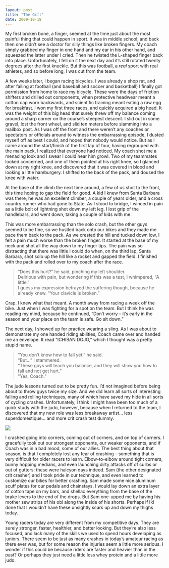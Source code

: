 ```yaml
---
layout: post
title: "The Gift"
date: 2009-10-18
---
```


My first broken bone, a finger, seemed at the time just about the most painful thing that could happen in sport. It was in middle school, and back then one didn&rsquo;t see a doctor for silly things like broken fingers. My coach simply grabbed my finger in one hand and my ear in his other hand, and squeezed the latter under I cried. Then he twisted the L-shaped finger back into place. Unfortunately, I fell on it the next day and it&rsquo;s still rotated twenty degrees after the first knuckle. But this was football, a *real* sport with real athletes, and so before long, I was cut from the team.

A few weeks later, I began racing bicycles. I was already a shop rat, and after failing at football (and baseball and soccer and basketball) I finally got permission from home to race my bicycle. These were the days of friction shifters and drilled out components, when protective headwear meant a cotton cap worn backwards, and scientific training meant eating a raw egg for breakfast. I won my first three races, and quickly acquired a big head. It was the weight of this big head that surely threw off my balance coming around a sharp corner on the course&rsquo;s steepest descent. I slid out in some gravel, lost the front wheel, and slid ten meters before slamming into a mailbox post. As I was off the front and there weren&rsquo;t any coaches or spectators or officials around to witness the embarrassing episode, I dusted myself off as best I could, and hoped that nobody would notice. But as I came around the start/finish of the first lap of four, having regrouped with the main pack, I realized that everyone had noticed. My coach shot me a menacing look and I swear I could hear him growl. Two of my teammates looked concerned, and one of them pointed at his right knee, so I glanced down at my right knee, and discovered that it was covered in blood and looking a little hamburgery. I shifted to the back of the pack, and doused the knee with water.

At the base of the climb the next time around, a few of us shot to the front, this time hoping to gap the field for good. A kid I knew from Santa Barbara was there; he was an excellent climber, a couple of years older, and a cross country runner who had gone to State. As I stood to bridge, I winced in pain as a little bolt of lightning shot down my left leg. I lost grip of the handlebars, and went down, taking a couple of kids with me.

This was more embarrassing than the solo crash, but the other guys seemed to be fine, so we hustled back onto our bikes and they made me pace them back to the pack. As we crested the hill and tucked down low, I felt a pain much worse than the broken finger. It started at the base of my neck and shot all the way down to my finger tips. The pain was so distracting that there was little I could do when, on the third lap, Santa Barbara, shot solo up the hill like a rocket and gapped the field. I finished with the pack and rolled over to my coach after the race.

> &ldquo;Does this hurt?&rdquo; he said, pinching my left shoulder.  
> Delirious with pain, but wondering if this was a test, I whimpered, &ldquo;A little.&rdquo;  
> I guess my expression betrayed the suffering though, because he already knew. &ldquo;Your clavicle is broken.&rdquo;

Crap. I knew what that meant. A month away from racing a week off the bike. Just when I was fighting for a spot on the team. But I think he was reading my mind, because he continued, &ldquo;Don&rsquo;t worry &ndash; it&rsquo;s early in the season and your place on the team is safe. Go sit down.&rdquo;

The next day, I showed up for practice wearing a sling. As I was about to demonstrate my one handed riding abilities, Coach came over and handed me an envelope. It read &ldquo;ICHIBAN DOJO,&rdquo; which I thought was a pretty stupid name. 

> &ldquo;You don&rsquo;t know how to fall yet.&rdquo; he said.  
> &ldquo;But&hellip;&rdquo; I stammered.  
> &ldquo;These guys will teach you balance, and they will show you how to fall and not get hurt.”  
> &quot;Yes, Coach.”

The judo lessons turned out to be pretty fun. I&rsquo;d not imagined before being about to throw guys twice my size. And we did learn all sorts of interesting falling and rolling techniques, many of which have saved my hide in all sorts of cycling crashes. Unfortunately, I think I might have been too much of a quick study with the judo, however, because when I returned to the team, I discovered that my new role was less breakaway artist&hellip; less superdomestique&hellip; and more crit crash test dummy. 

![](https://33.media.tumblr.com/cf770d26e55c8f4026fd392e47f8941a/tumblr_inline_nl9mfvTFd11tp5evn.jpg)

I crashed going into corners, coming out of corners, and on top of corners. I gracefully took out our strongest opponents, our weaker opponents, and if Coach was in a bad mood, some of our allies. The best thing about that season, is that I completely lost any fear of crashing &ndash; something that is very difficult for older racers to learn. Elbow-to-elbow around tight corners, bunny hopping medians, and even launching dirty attacks off of curbs or out of gutters: these were halcyon days indeed. Sam (the other designated crit crasher) and I took pride in our technique, and even learned to customize our bikes for better crashing. Sam made some nice aluminum scuff plates for our pedals and chainstays. I would lay down an extra layer of cotton tape on my bars, and shellac everything from the base of the brake levers to the end of the drops. But Sam one-upped me by having his mother sew strips of his obi along the inside of his shorts. Perhaps if I&rsquo;d done that I wouldn&rsquo;t have these unsightly scars up and down my thighs today.

Young racers today are very different from my competitive days. They are surely stronger, faster, healthier, and better looking. But they&rsquo;re also less focused, and lack many of the skills we used to spend hours developing as juniors. There seem to be just as many crashes in today&rsquo;s amateur racing as there ever was, but for some reason the injuries seem a little more serious. I wonder if this could be because riders are faster and heavier than in the past? Or perhaps they just need a little less whey protein and a little more judo.
